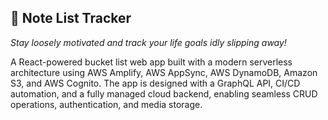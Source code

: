 <p align="left"><b><h2>🎯 Note List Tracker</h2> </b></p>

<i>Stay loosely motivated and track your life goals idly slipping away!</i>

A React-powered bucket list web app built with a modern serverless architecture using AWS Amplify, AWS AppSync, AWS DynamoDB, Amazon S3, and AWS Cognito. The app is designed with a GraphQL API, CI/CD automation, and a fully managed cloud backend, enabling seamless CRUD operations, authentication, and media storage.
